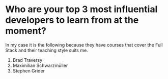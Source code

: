 # Who are your top 3 most influential developers to learn from at the moment?

In my case it is the following because they have courses that cover the Full Stack and their teaching style suits me.

1. Brad Traversy
2. Maximilian Schwarzmüller
3. Stephen Grider
